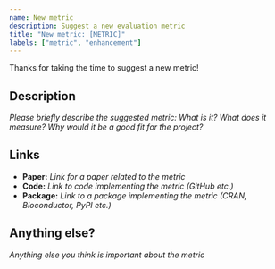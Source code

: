 ```yaml
---
name: New metric
description: Suggest a new evaluation metric
title: "New metric: [METRIC]"
labels: ["metric", "enhancement"]
---
```


Thanks for taking the time to suggest a new metric!

## Description

_Please briefly describe the suggested metric: What is it? What does it measure? Why would it be a good fit for the project?_

## Links

- **Paper:** _Link for a paper related to the metric_
- **Code:** _Link to code implementing the metric (GitHub etc.)_
- **Package:** _Link to a package implementing the metric (CRAN, Bioconductor, PyPI etc.)_

## Anything else?

_Anything else you think is important about the metric_
